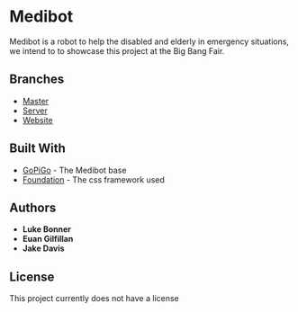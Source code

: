 # Medibot

Medibot is a robot to help the disabled and elderly in emergency situations, we intend to to showcase this project at the Big Bang Fair.

## Branches
* [Master](http://jakedavis.zapto.org:8081/jakeyjdavis/Medibot/tree/master)
* [Server](http://jakedavis.zapto.org:8081/jakeyjdavis/Medibot/tree/server)
* [Website](http://jakedavis.zapto.org:8081/jakeyjdavis/Medibot/tree/website)

## Built With

* [GoPiGo](https://www.dexterindustries.com/gopigo/) - The Medibot base
* [Foundation](http://foundation.zurb.com/) - The css framework used

## Authors

* **Luke Bonner** 
* **Euan Gilfillan** 
* **Jake Davis** 

## License

This project currently does not have a license